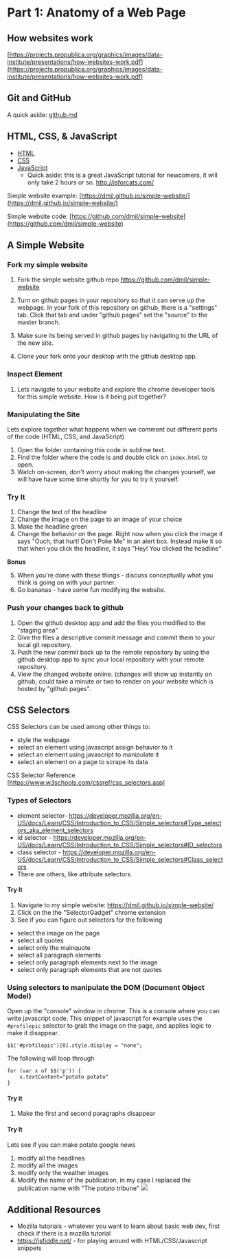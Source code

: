# Part 1: Anatomy of a Web Page

## How websites work
[https://projects.propublica.org/graphics/images/data-institute/presentations/how-websites-work.pdf](https://projects.propublica.org/graphics/images/data-institute/presentations/how-websites-work.pdf)

## Git and GitHub
A quick aside: [github.md](github.md)

## HTML, CSS, & JavaScript

* [HTML](https://developer.mozilla.org/en-US/docs/Learn/Getting_started_with_the_web/HTML_basics)
* [CSS](https://developer.mozilla.org/en-US/docs/Learn/Getting_started_with_the_web/CSS_basics)
* [JavaScript](https://developer.mozilla.org/en-US/docs/Learn/Getting_started_with_the_web/JavaScript_basics)
	* Quick aside: this is a great JavaScript tutorial for newcomers, it will only take 2 hours or so. http://jsforcats.com/

Simple website example: [https://dmil.github.io/simple-website/](https://dmil.github.io/simple-website/)

Simple website code: [https://github.com/dmil/simple-website](https://github.com/dmil/simple-website)

## A Simple Website

### Fork my simple website

1. Fork the simple website github repo
https://github.com/dmil/simple-website

2. Turn on github pages in your repository so that it can serve up the webpage. In your fork of this repository on github, there is a "settings" tab. Click that tab and under "github pages" set the "source" to the master branch.

4. Make sure its being served in github pages by navigating to the URL of the new site.

3. Clone your fork onto your desktop with the github desktop app.


### Inspect Element

1. Lets navigate to your website and explore the chrome developer tools for this simple website. How is it being put together?

### Manipulating the Site

Lets explore together what happens when we comment out different parts of the code (HTML, CSS, and JavaScript)

1. Open the folder containing this code in sublime text.
2. Find the folder where the code is and double click on `index.html` to open.
3. Watch on-screen, don't worry about making the changes yourself, we will have have some time shortly for you to try it yourself.

### Try It
1. Change the text of the headline
2. Change the image on the page to an image of your choice
3. Make the headline green
4. Change the behavior on the page. Right now when you click the image it says "Ouch, that hurt! Don't Poke Me" in an alert box. Instead make it so that when you click the headline, it says "Hey! You clicked the headline"

**Bonus**

5. When you're done with these things - discuss conceptually what you think is going on with your partner. 
6. Go bananas - have some fun modifying the website.


### Push your changes back to github

1. Open the github desktop app and add the files you modified to the "staging area"
2. Give the files a descriptive commit message and commit them to your local git repository.
3. Push the new commit back up to the remote repository by using the github desktop app to sync your local repository with your remote repository. 
4. View the changed website online. (changes will show up instantly on github, could take a minute or two to render on your website which is hosted by "github pages".

## CSS Selectors

CSS Selectors can be used among other things to:

- style the webpage
- select an element using javascript assign behavior to it
- select an element using javascript to manipulate it
- select an element on a page to scrape its data

CSS Selector Reference
[https://www.w3schools.com/cssref/css_selectors.asp]

### Types of Selectors

* element selector- https://developer.mozilla.org/en-US/docs/Learn/CSS/Introduction_to_CSS/Simple_selectors#Type_selectors_aka_element_selectors
* id selector - https://developer.mozilla.org/en-US/docs/Learn/CSS/Introduction_to_CSS/Simple_selectors#ID_selectors
* class selector - https://developer.mozilla.org/en-US/docs/Learn/CSS/Introduction_to_CSS/Simple_selectors#Class_selectors
* There are others, like attribute selectors

#### Try It
1. Navigate to my simple website: https://dmil.github.io/simple-website/
2. Click on the the "SelectorGadget" chrome extension
3. See if you can figure out selectors for the following
 - select the image on the page
 - select all quotes
 - select only the mainquote
 - select all paragraph elements
 - select only paragraph elements next to the image
 - select only paragraph elements that are not quotes

### Using selectors to manipulate the DOM (Document Object Model)

Open up the "console" window in chrome. This is a console where you can write javascript code. This snippet of javascript for example uses the `#profilepic` selector to grab the image on the page, and applies logic to make it disappear.

```
$$('#profilepic')[0].style.display = "none";
```

The following will loop through

```
for (var x of $$('p')) { 
    x.textContent="potato potato"
}
```

#### Try it
1. Make the first and second paragraphs disappear

#### Try It
Lets see if you can make potato google news

1. modify all the headlines
2. modify all the images
3. modify only the weather images
4. Modify the name of the publication, in my case I replaced the publication name with "The potato tribune"
![](https://www.evernote.com/shard/s150/sh/bf61354e-2416-4136-9cb1-8906ecc7bfd0/eabe485c7df04e41/res/b9c2acac-3fcf-4a14-aae4-627c23d4a09f/skitch.png?resizeSmall&width=832)

## Additional Resources
* Mozilla tutorials - whatever you want to learn about basic web dev, first check if there is a mozilla tutorial
* https://jsfiddle.net/ - for playing around with HTML/CSS/Javascript snippets
 